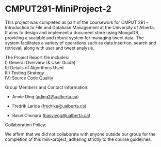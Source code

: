 # CMPUT291-MiniProject-2  
This project was completed as part of the coursework for CMPUT 291 – Introduction to File and Database Management at the University of Alberta. It aims to design and implement a document store using MongoDB, providing a scalable and robust system for managing tweet data. The system facilitates a variety of operations such as data insertion, search and retrieval, along with user and tweet analysis.  

The Project Report file includes:  
 I) General Overview (& User Guide)  
 II) Details of Algorithms Used  
 III) Testing Strategy  
 IV) Source Code Quality

Group Members and Contact Information:  
- Annie Ding (ading2@ualberta.ca)
  
- Fredrik Larida (fredrika@ualberta.ca)
  
- Basvi Chunara (basviyog@ualberta.ca)
  
Collaboration Policy:  

We affirm that we did not collaborate with anyone outside our group for the completion of this mini-project, adhering strictly to the course guidelines.
